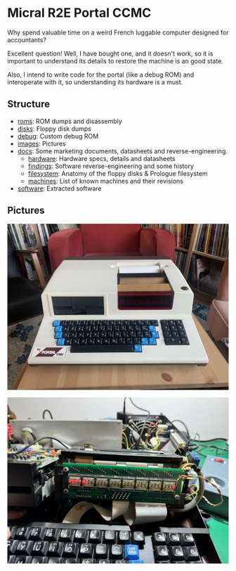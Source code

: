 # Micral R2E Portal CCMC

Why spend valuable time on a weird French luggable computer designed for accountants?

Excellent question! Well, I have bought one, and it doesn't work, so it is important to understand its details to restore the machine is an good state.

Also, I intend to write code for the portal (like a debug ROM) and interoperate with it, so understanding its hardware is a must.

## Structure

* [roms](roms): ROM dumps and disassembly
* [disks](disks): Floppy disk dumps
* [debug](debug): Custom debug ROM
* [images](images): Pictures
* [docs](docs): Some marketing documents, datasheets and reverse-engineering.
  * [hardware](docs/hardware.md): Hardware specs, details and datasheets
  * [findings](docs/findings.md): Software reverse-engineering and some history
  * [filesystem](docs/filesystem.md): Anatomy of the floppy disks & Prologue filesystem
  * [machines](docs/machines.md): List of known machines and their revisions
* [software](software): Extracted software

## Pictures

![The Portal](images/portal.jpg)

![After re-cap and a custom ROM](images/boot1.jpg)
